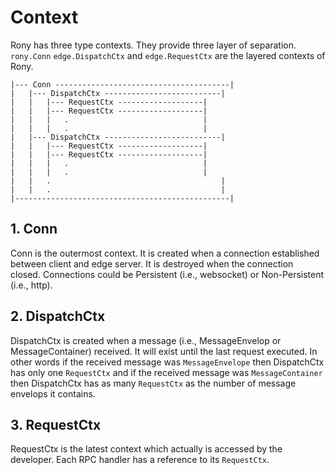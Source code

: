 # Context

Rony has three type contexts. They provide three layer of separation. `rony.Conn` `edge.DispatchCtx` and
`edge.RequestCtx` are the layered contexts of Rony.
```
|--- Conn ---------------------------------------|
|   |--- DispatchCtx --------------------------|
|   |   |--- RequestCtx -------------------|
|   |   |--- RequestCtx -------------------|
|   |   |   .                              |
|   |   |   .                              |
|   |--- DispatchCtx --------------------------|
|   |   |--- RequestCtx -------------------|
|   |   |--- RequestCtx -------------------|
|   |   |   .                              |
|   |   |   .                              |
|   |   .                                      |
|   |   .                                      |
|------------------------------------------------|
```

## 1. Conn
Conn is the outermost context. It is created when a connection established between client and edge
server. It is destroyed when the connection closed. Connections could be Persistent (i.e., websocket) or
Non-Persistent (i.e., http). 

## 2. DispatchCtx
DispatchCtx is created when a message (i.e., MessageEnvelop or MessageContainer) received. It will exist until the last
request executed. In other words if the received message was `MessageEnvelope` then DispatchCtx has only one `RequestCtx`
and if the received message was `MessageContainer` then DispatchCtx has as many `RequestCtx` as the number of message envelops
it contains.

## 3. RequestCtx
RequestCtx is the latest context which actually is accessed by the developer. Each RPC handler has a reference to its
`RequestCtx`. 
